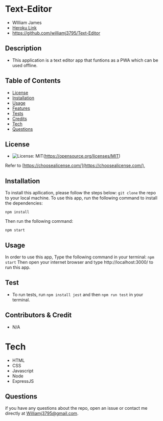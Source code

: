  # Text-Editor
  - WIlliam James
   - [Heroku Link](https://text-editor-3795.herokuapp.com/)
  - https://github.com/williamj3795/Text-Editor


  ## Description
  
  - This application is a text editor app that funtions as a PWA which can be used offline.

  ## Table of Contents
  
  - [License](#license)
  - [Installation](#installation)
  - [Usage](#usage)
  - [Features](#features)
  - [Tests](#tests)
  - [Credits](#contributors&credit)
  - [Tech](#tech)
  - [Questions](#questions)

  ## License

  - ![License: MIT](https://img.sheilds.io/badge/License-MIT-yellow.svg)(https://opensource.org/licenses/MIT)

  Refer to [https://choosealicense.com/](https://choosealicense.com/),

  ## Installation
  To install this apllication, please follow the steps below:
   `git clone` the repo to your local machine. 
  To use this app, run the following command to install the dependencies: 
 
 `npm install` 
  
  Then run the following command:  
  
  `npm start`

  ## Usage

  In order to use this app, Type the following command in your terminal: `npm start` Then open your internet browser and type http://localhost:3000/ to run this app.

  ## Test

  - To run tests, run `npm install jest` and then `npm run test` in your terminal.

  ## Contributors & Credit

  - N/A

  # Tech

  - HTML
  - CSS 
  - Javascript 
  - Node 
  - ExpressJS

  ## Questions
  if you have any questions about the repo, open an issue or contact me directly at Williamj3795@gmail.com.


